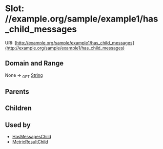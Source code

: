 
# Slot: //example.org/sample/example1/has_child_messages




URI: [http://example.org/sample/example1/has_child_messages](http://example.org/sample/example1/has_child_messages)


## Domain and Range

None ->  <sub>OPT</sub>
 [String](types/String.md)

## Parents


## Children


## Used by

 * [HasMessagesChild](HasMessagesChild.md)
 * [MetricResultChild](MetricResultChild.md)
